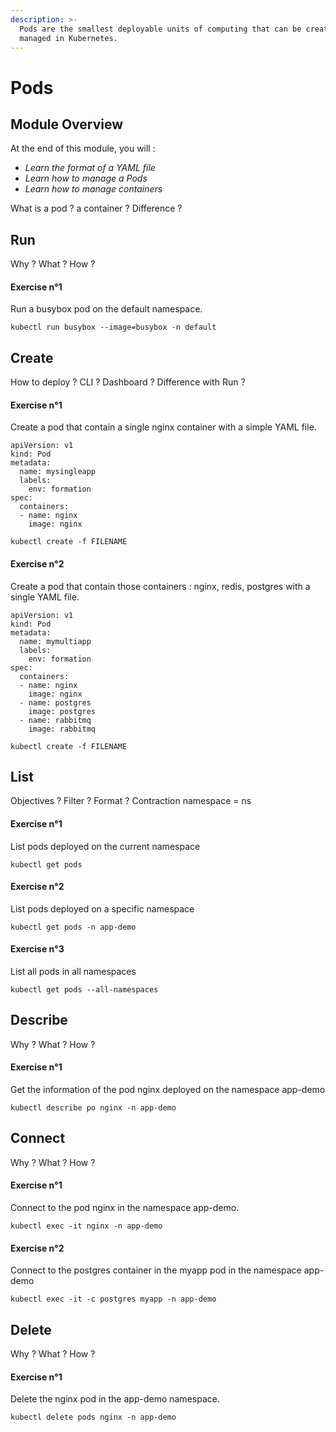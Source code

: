 ```yaml
---
description: >-
  Pods are the smallest deployable units of computing that can be created and
  managed in Kubernetes.
---
```


# Pods

## Module Overview

At the end of this module, you will :

* _Learn the format of a YAML file_
* _Learn how to manage a Pods_
* _Learn how to manage containers_

What is a pod ? a container ? Difference ?

## Run

Why ? What ? How ?

#### Exercise n°1

Run a busybox pod on the default namespace.

```text
kubectl run busybox --image=busybox -n default
```

## Create

How to deploy ? CLI ? Dashboard ? Difference with Run ?

#### Exercise n°1

Create a pod that contain a single nginx container with a simple YAML file.

```text
apiVersion: v1
kind: Pod
metadata:
  name: mysingleapp
  labels:
    env: formation
spec:
  containers:
  - name: nginx
    image: nginx
```

```text
kubectl create -f FILENAME
```

#### Exercise n°2

Create a pod that contain those containers : nginx, redis, postgres with a single YAML file.

```text
apiVersion: v1
kind: Pod
metadata:
  name: mymultiapp
  labels:
    env: formation
spec:
  containers:
  - name: nginx
    image: nginx
  - name: postgres
    image: postgres
  - name: rabbitmq
    image: rabbitmq
```

```text
kubectl create -f FILENAME
```

## List

Objectives ? Filter ? Format ? Contraction namespace = ns

#### Exercise n°1

List pods deployed on the current namespace

```text
kubectl get pods
```

#### Exercise n°2

List pods deployed on a specific namespace

```text
kubectl get pods -n app-demo
```

#### Exercise n°3

List all pods in all namespaces

```text
kubectl get pods --all-namespaces
```

## Describe

Why ? What ? How ?

#### Exercise n°1

Get the information of the pod nginx deployed on the namespace app-demo

```text
kubectl describe po nginx -n app-demo
```

## Connect

Why ? What ? How ?

#### Exercise n°1

Connect to the pod nginx in the namespace app-demo.

```text
kubectl exec -it nginx -n app-demo
```

#### Exercise n°2

Connect to the postgres container in the myapp pod in the namespace app-demo

```text
kubectl exec -it -c postgres myapp -n app-demo
```

## Delete

Why ? What ? How ?

#### Exercise n°1

Delete the nginx pod in the app-demo namespace.

```text
kubectl delete pods nginx -n app-demo
```



